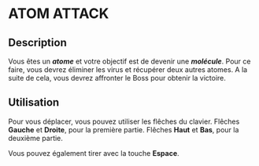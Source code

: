 ﻿# ATOM ATTACK

## Description

Vous êtes un ___atome___ et votre objectif est de devenir une ___molécule___.
Pour ce faire, vous devrez éliminer les virus et récupérer deux autres atomes.
A la suite de cela, vous devrez affronter le Boss pour obtenir la victoire.

## Utilisation

Pour vous déplacer, vous pouvez utiliser les flêches du clavier.
Flêches __Gauche__ et __Droite__, pour la première partie.
Flêches __Haut__ et __Bas__, pour la deuxième partie.

Vous pouvez également tirer avec la touche __Espace__.
